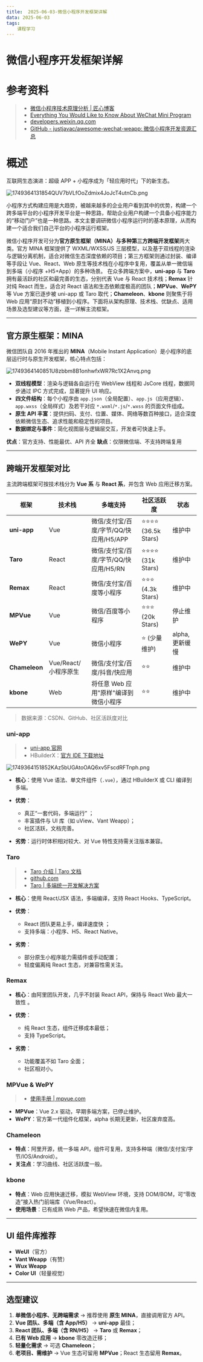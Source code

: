 ```yaml
---
title:  2025-06-03-微信小程序开发框架详解
data: 2025-06-03
tags: 
    课程学习
---
```

# 微信小程序开发框架详解

# 参考资料

> - [微信小程序技术原理分析 | 匠心博客](https://zhaomenghuan.js.org/blog/wechat-miniprogram-principle-analysis.html)
> - [Everything You Would Like to Know About WeChat Mini Program](https://ianwith.github.io/2020/02/12/everything-you-would-like-to-know-about-wechat-mini-program/?utm_source=chatgpt.com)
> - [developers.weixin.qq.com](https://developers.weixin.qq.com/miniprogram/dev/reference/)
> - [GitHub - justjavac/awesome-wechat-weapp: 微信小程序开发资源汇总 ](https://github.com/justjavac/awesome-wechat-weapp?tab=readme-ov-file)

# 概述

互联网生态演进：超级 APP + 小程序成为「轻应用时代」下的新生态。

![1749364131854QUV7bVLfOoZdmix4JoJcT4utnCb.png](https://gitee.com/tanke11223344/imagehost/raw/main/blog/1749364131854QUV7bVLfOoZdmix4JoJcT4utnCb.png)

小程序方式构建应用是大趋势，被越来越多的企业用户看到其中的优势，构建一个跨多端平台的小程序开发平台是一种思路，帮助企业用户构建一个具备小程序能力的“移动门户”也是一种思路。本文主要调研微信小程序运行时的基本原理，从而构建一个适合我们自己平台的小程序运行框架。

微信小程序开发可分为**官方原生框架（MINA）与多种第三方跨端开发框架**两大类。官方 MINA 框架提供了 WXML/WXSS/JS 三层模型，以及基于双线程的渲染与逻辑分离机制，适合对微信生态深度依赖的项目；第三方框架则通过封装、编译等手段让 Vue、React、Web 原生等技术栈在小程序中复用，覆盖从单一微信端到多端（小程序 +H5+App）的多种场景。
在众多跨端方案中，**uni-app** 与 **Taro** 拥有最活跃的社区和最完善的生态，分别代表 Vue 与 React 技术栈；**Remax** 针对纯 React 而生，适合对 React 语法和生态依赖度极高的团队；**MPVue**、**WePY** 等 Vue 方案已逐步被 uni-app 或 Taro 取代；**Chameleon**、**kbone** 则聚焦于将 Web 应用“原封不动”移植到小程序。下面将从架构原理、技术栈、优缺点、适用场景及选型建议等方面，逐一详解主流框架。

---

## 官方原生框架：MINA

微信团队自 2016 年推出的 **MINA**（Mobile Instant Application）是小程序的底层运行时与原生开发框架，核心特点包括：

![1749364140851U8zbbm8B1onhwfxWR7Rc1X2Anvq.png](https://gitee.com/tanke11223344/imagehost/raw/main/blog/1749364140851U8zbbm8B1onhwfxWR7Rc1X2Anvq.png)

- **双线程模型**：渲染与逻辑各自运行在 WebView 线程和 JsCore 线程，数据同步通过 IPC 方式完成，显著提升 UI 响应。
- **四文件结构**：每个小程序由 `app.json`（全局配置）、`app.js`（应用逻辑）、`app.wxss`（全局样式）及若干对应 `*.wxml`/`*.js`/`*.wxss` 的页面文件组成。
- **原生 API 丰富**：提供扫码、支付、位置、媒体、网络等数百种接口，适合深度依赖微信生态、追求性能和稳定性的项目。
- **数据绑定与事件**：简化视图层与逻辑层交互，开发者可快速上手。

**优点**：官方支持、性能最优、API 齐全
**缺点**：仅限微信端、不支持跨端复用

---

## 跨端开发框架对比

主流跨端框架可按技术栈分为 **Vue 系** 与 **React 系**，并包含 Web 应用迁移方案。

| **框架**      | **技术栈**     | **多端支持**                     | **社区活跃度**   | **状态**  |
| ------------------- | -------------------- | -------------------------------------- | ---------------------- | --------------- |
| **uni-app**   | Vue                  | 微信/支付宝/百度/字节/QQ/快应用/H5/APP | ⭐⭐⭐⭐ (36.5k Stars) | 维护中          |
| **Taro**      | React                | 微信/支付宝/百度/字节/QQ/快应用/H5/RN  | ⭐⭐⭐⭐ (31k Stars)   | 维护中          |
| **Remax**     | React                | 微信/支付宝/百度等小程序               | ⭐⭐⭐ (4.3k Stars)    | 维护中          |
| **MPVue**     | Vue                  | 微信/百度等小程序                      | ⭐⭐⭐ (20k Stars)     | 停止维护        |
| **WePY**      | Vue                  | 微信小程序                             | ⭐ (少量维护)          | alpha, 更新缓慢 |
| **Chameleon** | Vue/React/小程序原生 | 微信/支付宝/百度/抖音/快应用           | ⭐⭐                   | 维护中          |
| **kbone**     | Web                  | 将任意 Web 应用"原样"编译到微信小程序  | ⭐⭐                   | 维护中          |

> 数据来源：CSDN、GitHub、社区活跃度对比

### uni-app

> - [uni-app 官网](https://zh.uniapp.dcloud.io/resource.html)
> - HBuilderX：[官方 IDE 下载地址](https://www.dcloud.io/hbuilderx.html)

![1749364151852KAz5bUGAtoOAQ6xv5FscdRFTnph.png](https://gitee.com/tanke11223344/imagehost/raw/main/blog/1749364151852KAz5bUGAtoOAQ6xv5FscdRFTnph.png)

- **核心**：使用 Vue 语法、单文件组件（`.vue`），通过 HBuilderX 或 CLI 编译到多端。
- **优势**：

  - 真正“一套代码，多端运行” ；
  - 丰富插件与 UI 库（如 uView、Vant Weapp）；
  - 社区活跃，文档完善。
- **劣势**：运行时体积相对较大、对 Vue 特性支持需关注版本兼容。

### Taro

> - [Taro 介绍 | Taro 文档](https://docs.taro.zone/docs/)
> - [github.com](https://github.com/NervJS/taro)
> - [Taro | 多端统一开发解决方案](https://taro.zone/)

- **核心**：使用 React/JSX 语法，多端编译，支持 React Hooks、TypeScript。
- **优势**：

  - React 团队更易上手，编译速度快 ；
  - 支持多端：小程序、H5、React Native。
- **劣势**：

  - 部分原生小程序能力需插件或手动配置；
  - 轻度偏离纯 React 生态，对兼容性需关注。

### Remax

- **核心**：由阿里团队开发，几乎不封装 React API，保持与 React Web 最大一致性 。
- **优势**：

  - 纯 React 生态，组件迁移成本最低；
  - 支持 TypeScript。
- **劣势**：

  - 功能覆盖不如 Taro 全面；
  - 社区相对小。

### MPVue & WePY

> - [使用手册 | mpvue.com](http://mpvue.com/mpvue/#-html)

- **MPVue**：Vue 2.x 驱动，早期多端方案，已停止维护。
- **WePY**：官方第一代组件化框架，alpha 长期无更新，社区废弃度高。

### Chameleon

- **特点**：阿里开源，统一多端 API，组件可复用，支持多种端（微信/支付宝/字节/IOS/Android）。
- **关注点**：学习曲线、社区活跃度一般。

### kbone

- **特点**：Web 应用快速迁移，模拟 WebView 环境，支持 DOM/BOM，可“零改造”接入热门前端库（Vue/React）。
- **使用场景**：已有成熟 Web 产品，希望快速在微信内复用。

---

## UI 组件库推荐

- **WeUI**（官方）
- **Vant Weapp**（有赞）
- **Wux Weapp**
- **Color UI**（轻量视觉）

---

## 选型建议

1. **单微信小程序、无跨端需求** → 推荐使用 **原生 MINA**，直接调用官方 API。
2. **Vue 团队、多端（含 App/H5）** → **uni-app** 最佳；
3. **React 团队、多端（含 RN/H5）** → **Taro** 或 **Remax**；
4. **已有 Web 应用** → **kbone** 零改造迁移；
5. **轻量化需求** → 可选 **Chameleon**；
6. **老项目、需维护** → Vue 生态可留用 **MPVue**；React 生态留用 **Remax**。
